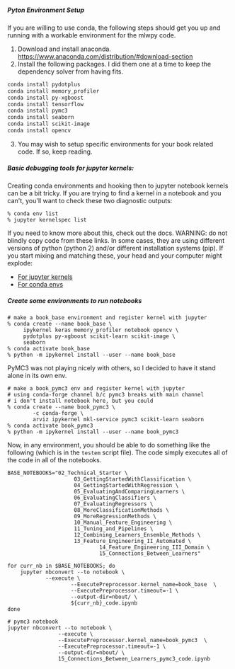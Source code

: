 ##### Pyton Environment Setup
If you are willing to use conda, the following steps should get you up and running with a workable environment for the mlwpy code.

1. Download and install anaconda.  https://www.anaconda.com/distribution/#download-section
2.  Install the following packages.  I did them one at a time to keep the dependency solver from having fits.

```bash
conda install pydotplus
conda install memory_profiler
conda install py-xgboost
conda install tensorflow
conda install pymc3
conda install seaborn
conda install scikit-image
conda install opencv
```

3.  You may wish to setup specific environments for your book related code.  If so, keep reading.

##### Basic debugging tools for jupyter kernels:
Creating conda environments and hooking then to jupyter notebook kernels can be a bit tricky.  If you are trying to find a kernel in a notebook and you can't, you'll want to check these two diagnostic outputs:

```
% conda env list
% jupyter kernelspec list
```

If you need to know more about this, check out the docs.  WARNING:  do not blindly copy code from these links.  In some cases, they are using different versions of python (python 2) and/or different installation systems (pip).  If you start mixing and matching these, your head and your computer might explode:
  * [For jupyter kernels](https://ipython.readthedocs.io/en/latest/install/kernel_install.html)
  * [For conda envs](https://docs.conda.io/projects/conda/en/latest/user-guide/tasks/manage-environments.html)

##### Create some environments to run notebooks
```
# make a book_base environment and register kernel with jupyter
% conda create --name book_base \
     ipykernel keras memory_profiler notebook opencv \
     pydotplus py-xgboost scikit-learn scikit-image \
     seaborn    
% conda activate book_base
% python -m ipykernel install --user --name book_base
```

PyMC3 was not playing nicely with others, so I decided to have it
stand alone in its own env.  
```
# make a book_pymc3 env and register kernel with jupyter
# using conda-forge channel b/c pymc3 breaks with main channel
# i don't install notebook here, but you could
% conda create --name book_pymc3 \
        -c conda-forge \
        arviz ipykernel mkl-service pymc3 scikit-learn seaborn
% conda activate book_pymc3
% python -m ipykernel install --user --name book_pymc3
```

Now, in any environment, you should be able to do something like the following (which is in the `testem` script file).  The code simply executes all of the code in all of the notebooks.
```
BASE_NOTEBOOKS="02_Technical_Starter \
			         03_GettingStartedWithClassification \
			         04_GettingStartedWithRegression \
			         05_EvaluatingAndComparingLearners \
			         06_EvaluatingClassifiers \
			         07_EvaluatingRegressors \
			         08_MoreClassificationMethods \
			         09_MoreRegressionMethods \
			         10_Manual_Feature_Engineering \
			         11_Tuning_and_Pipelines \
			         12_Combining_Learners_Ensemble_Methods \
			         13_Feature_Engineering_II_Automated \
							 14_Feature_Engineering_III_Domain \
							 15_Connections_Between_Learners"

for curr_nb in $BASE_NOTEBOOKS; do
	jupyter nbconvert --to notebook \
	        --execute \
					--ExecutePreprocessor.kernel_name=book_base  \
					--ExecutePreprocessor.timeout=-1 \
					--output-dir=nbout/ \
					${curr_nb}_code.ipynb
done

# pymc3 notebook
jupyter nbconvert --to notebook \
				--execute \
				--ExecutePreprocessor.kernel_name=book_pymc3  \
				--ExecutePreprocessor.timeout=-1 \
				--output-dir=nbout/ \
				15_Connections_Between_Learners_pymc3_code.ipynb
```
